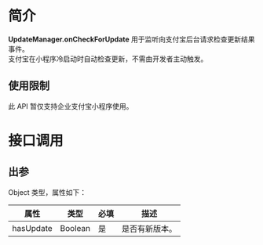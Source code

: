 
# 简介
**UpdateManager.onCheckForUpdate** 用于监听向支付宝后台请求检查更新结果事件。<br />支付宝在小程序冷启动时自动检查更新，不需由开发者主动触发。

## 使用限制
此 API 暂仅支持企业支付宝小程序使用。

# 接口调用

## 出参
Object 类型，属性如下：

| **属性** | **类型** | **必填** | **描述** |
| --- | --- | --- | --- |
| hasUpdate | Boolean | 是 | 是否有新版本。 |

